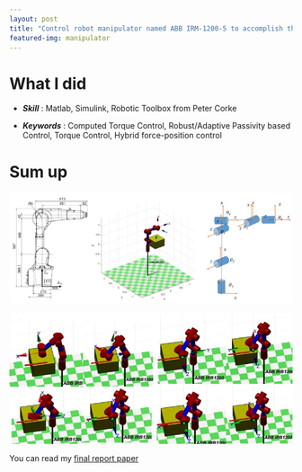 ```yaml
---
layout: post
title: "Control robot manipulator named ABB IRM-1200-5 to accomplish the given task such as picking up, removing rust and polishing"
featured-img: manipulator
---
```


# What I did

- ***Skill*** : Matlab, Simulink, Robotic Toolbox from Peter Corke

- ***Keywords*** : Computed Torque Control, Robust/Adaptive Passivity based Control, Torque Control, Hybrid force-position control

# Sum up 

<p align="center">
  <img src="/assets/img/posts/manipulator.jpg">
</p>

<p align="center">
  <img src="/assets/img/posts/mani1.jpg">
</p>

You can read my [final report paper](https://github.com/hotae319/hotae319.github.io/blob/master/assets/Hotae_Lee_FinalProject_Robot%20Mechanics.pdf)
